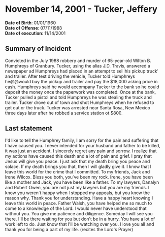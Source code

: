 # November 14, 2001 - Tucker, Jeffery

**Date of Birth**: 01/01/1960<br/>
**Date of Offense**: 07/11/1988<br/>
**Date of execution**: 11/14/2001<br/>

## Summary of Incident
Convicted in the July 1988 robbery and murder of 65-year-old Wilton B. Humphreys of Granbury. Tucker, using the alias J.D. Travis, answered a newspaper ad Humphreys had placed in an attempt to sell his pickup truck' and trailer. After test driving the vehicle, Tucker told Humphreys he@@would buy the pickup and trailer and pay the $18,000 asking price in cash. Humphreys said he would accompany Tucker to the bank so he could deposit the money once the paperwork was completed. Once at the bank, Tucker pulled a pistol and told Humphreys he was stealing the truck and trailer. Tucker drove out of town and shot Humphreys when he refused to get out or the truck. Tucker was arrested near Santa Rosa, New Mexico three days later after he robbed a service station ot $800.

## Last statement
I'd like to tell the Humphrey family, I am sorry for the pain and suffering that I have caused you. I never intended for your husband and father to be killed, it was just an accident. I sincerely regret any pain and sorrow. I realize that my actions have caused this death and a lot of pain and grief. I pray that Jesus will give you peace. I just ask that my death bring you peace and solace. If my death brings you that, then I will gladly give it. I know that I leave this world for the crime that I committed. To my friends, Jack and Irene Wilcox. Bless you both, you've been my rock. Irene, you have been like a mother and Jack, you have been like a father. To my lawyers, Danalyn and Robert Owen, you are not just my lawyers but you are my friends. I know you weren't happy when I stopped my appeals, but you know the reason why. Thank you for understanding. Have a happy heart knowing I leave this world in peace. Father Walsh, you have helped me so much to come to a knowledge of the Lord. I would never have understood that without you. You give me patience and diligence. Someday I will see you there. I'll be there waiting for you but don't be in a hurry. You have a lot of work left to do. Just know that I'll be watching over you. I love you all and thank you for being a part of my life. (recites the Lord's Prayer)
